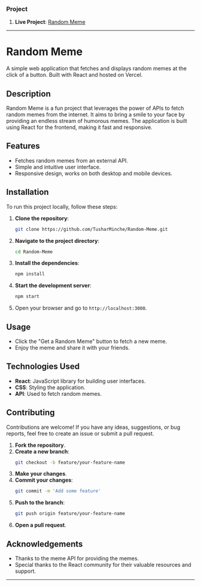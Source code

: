 
### Project

1. **Live Project**: [Random Meme](https://random-meme-snowy.vercel.app/)

---

# Random Meme

A simple web application that fetches and displays random memes at the click of a button. Built with React and hosted on Vercel.

## Description

Random Meme is a fun project that leverages the power of APIs to fetch random memes from the internet. It aims to bring a smile to your face by providing an endless stream of humorous memes. The application is built using React for the frontend, making it fast and responsive.

## Features

- Fetches random memes from an external API.
- Simple and intuitive user interface.
- Responsive design, works on both desktop and mobile devices.

## Installation

To run this project locally, follow these steps:

1. **Clone the repository**:
   ```bash
   git clone https://github.com/TusharMinche/Random-Meme.git
   ```
2. **Navigate to the project directory**:
   ```bash
   cd Random-Meme
   ```
3. **Install the dependencies**:
   ```bash
   npm install
   ```
4. **Start the development server**:
   ```bash
   npm start
   ```
5. Open your browser and go to `http://localhost:3000`.

## Usage

- Click the "Get a Random Meme" button to fetch a new meme.
- Enjoy the meme and share it with your friends.

## Technologies Used

- **React**: JavaScript library for building user interfaces.
- **CSS**: Styling the application.
- **API**: Used to fetch random memes.

## Contributing

Contributions are welcome! If you have any ideas, suggestions, or bug reports, feel free to create an issue or submit a pull request.

1. **Fork the repository**.
2. **Create a new branch**:
   ```bash
   git checkout -b feature/your-feature-name
   ```
3. **Make your changes**.
4. **Commit your changes**:
   ```bash
   git commit -m 'Add some feature'
   ```
5. **Push to the branch**:
   ```bash
   git push origin feature/your-feature-name
   ```
6. **Open a pull request**.


## Acknowledgements

- Thanks to the meme API for providing the memes.
- Special thanks to the React community for their valuable resources and support.

---
